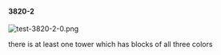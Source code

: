 #### 3820-2
![test-3820-2-0.png](https://github.com/lil-lab/nlvr/raw/master/nlvr/test/images/0/test-3820-2-0.png "test-3820-2-0.png")

there is at least one tower which has blocks of all three colors
